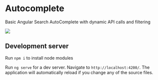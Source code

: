 # Autocomplete

Basic Angular Search AutoComplete with dynamic API calls and filtering

![](https://github.com/Sajyd/autocomplete/blob/main/autocomplete.gif)

## Development server

Run `npm i` to install node modules

Run `ng serve` for a dev server. Navigate to `http://localhost:4200/`. The application will automatically reload if you change any of the source files.

